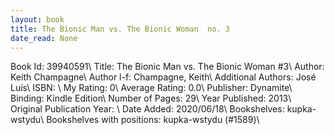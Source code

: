 ```yaml
---
layout: book
title: The Bionic Man vs. The Bionic Woman  no. 3
date_read: None
---
```


Book Id: 39940591\ 
Title: The Bionic Man vs. The Bionic Woman #3\ 
Author: Keith Champagne\ 
Author l-f: Champagne, Keith\ 
Additional Authors: José Luís\ 
ISBN: \ 
My Rating: 0\ 
Average Rating: 0.0\ 
Publisher: Dynamite\ 
Binding: Kindle Edition\ 
Number of Pages: 29\ 
Year Published: 2013\ 
Original Publication Year: \ 
Date Added: 2020/06/18\ 
Bookshelves: kupka-wstydu\ 
Bookshelves with positions: kupka-wstydu (#1589)\ 

